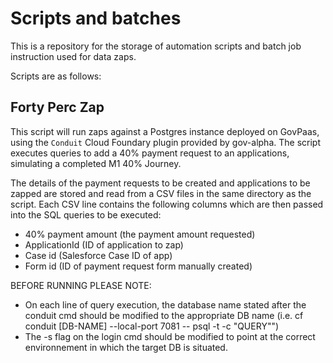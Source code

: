 # Scripts and batches
This is a repository for the storage of automation scripts and batch job instruction used for data zaps. 

Scripts are as follows:

## Forty Perc Zap

This script will run zaps against a Postgres instance deployed on GovPaas, using the `Conduit` Cloud Foundary plugin provided by gov-alpha. The script executes queries to add a 40% payment request to an applications, simulating a completed M1 40% Journey.

The details of the payment requests to be created and applications to be zapped are stored and read from a CSV files in the same directory as the script. 
Each CSV line contains the following columns which are then passed into the SQL queries to be executed:

- 40% payment amount (the payment amount requested)
- ApplicationId (ID of application to zap)
- Case id (Salesforce Case ID of app)
- Form id (ID of payment request form manually created)

 BEFORE RUNNING PLEASE NOTE:
  - On each line of query execution, the database name stated after the conduit cmd should be modified to the appropriate DB name (i.e. cf conduit [DB-NAME] --local-port 7081 -- psql -t -c "QUERY"")
  - The -s flag on the login cmd should be modified to point at the correct environnement in which the target DB is situated.
